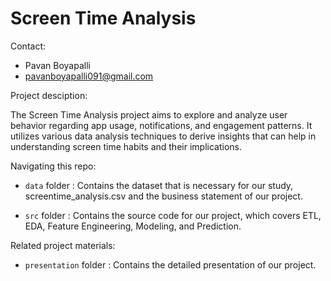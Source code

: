 # Screen Time Analysis

Contact:
* Pavan Boyapalli
* pavanboyapalli091@gmail.com

Project desciption:

The Screen Time Analysis project aims to explore and analyze user behavior regarding app usage, notifications, and engagement patterns. It utilizes various data analysis techniques to derive insights that can help in understanding screen time habits and their implications.

Navigating this repo:

* `data` folder : Contains the dataset that is necessary for our study, screentime_analysis.csv and the business statement of our project.

* `src` folder : Contains the source code for our project, which covers ETL, EDA, Feature Engineering, Modeling, and Prediction.

Related project materials:

* `presentation` folder : Contains the detailed presentation of our project.
